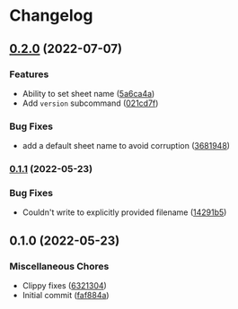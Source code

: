 # Changelog

## [0.2.0](https://github.com/jacobsvante/csv2xlsx/compare/v0.1.1...v0.2.0) (2022-07-07)


### Features

* Ability to set sheet name ([5a6ca4a](https://github.com/jacobsvante/csv2xlsx/commit/5a6ca4a01a2e8baedebcfd7fb5075e47ef8e5264))
* Add `version` subcommand ([021cd7f](https://github.com/jacobsvante/csv2xlsx/commit/021cd7f0f0925c20370a08678f7e7c9a8e34c3fb))


### Bug Fixes

* add a default sheet name to avoid corruption ([3681948](https://github.com/jacobsvante/csv2xlsx/commit/3681948c7c826e0eb6e65d7973b6ff0022b1aa13))

### [0.1.1](https://github.com/jacobsvante/csv2xlsx/compare/v0.1.0...v0.1.1) (2022-05-23)


### Bug Fixes

* Couldn't write to explicitly provided filename ([14291b5](https://github.com/jacobsvante/csv2xlsx/commit/14291b523c86ff88badea66c61f6eeb7b1b74712))

## 0.1.0 (2022-05-23)


### Miscellaneous Chores

* Clippy fixes ([6321304](https://github.com/jacobsvante/csv2xlsx/commit/6321304130cb24ca04ac52ad6c915dbde9fa219c))
* Initial commit ([faf884a](https://github.com/jacobsvante/csv2xlsx/commit/faf884aa79a84ed8dfadd1c251da4a001998040f))
